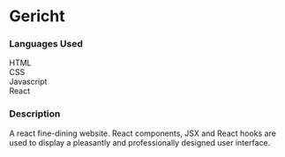 # Gericht

<h3>Languages Used</h3>

<p>HTML<br>
CSS<br>
Javascript<br>
React</p>

<h3>Description</h3>

<p>A react fine-dining website. React components, JSX and React hooks are used to display a pleasantly and professionally designed user interface.</p>


